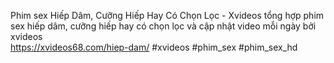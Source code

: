 Phim sex Hiếp Dâm, Cưỡng Hiếp Hay Có Chọn Lọc - Xvideos	
tổng hợp phim sex hiếp dâm, cưỡng hiếp hay có chọn lọc và cập nhật video mỗi ngày bởi xvideos	
https://xvideos68.com/hiep-dam/	
#xvideos #phim_sex #phim_sex_hd